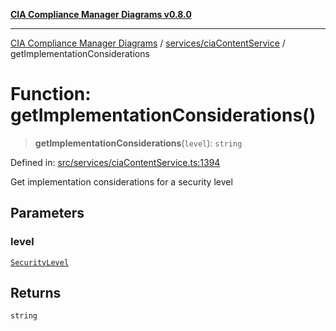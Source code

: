 [**CIA Compliance Manager Diagrams v0.8.0**](../../../README.md)

***

[CIA Compliance Manager Diagrams](../../../modules.md) / [services/ciaContentService](../README.md) / getImplementationConsiderations

# Function: getImplementationConsiderations()

> **getImplementationConsiderations**(`level`): `string`

Defined in: [src/services/ciaContentService.ts:1394](https://github.com/Hack23/cia-compliance-manager/blob/78912779fad2796d4afcf9e0a863cca80a66b25f/src/services/ciaContentService.ts#L1394)

Get implementation considerations for a security level

## Parameters

### level

[`SecurityLevel`](../../../types/cia/type-aliases/SecurityLevel.md)

## Returns

`string`
